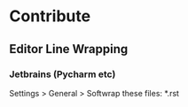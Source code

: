 # Contribute

## Editor Line Wrapping

### Jetbrains (Pycharm etc)

Settings > General > Softwrap these files: *.rst
